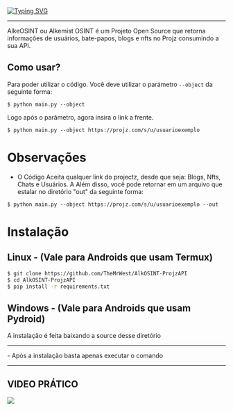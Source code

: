 <div>
  <a href="https://git.io/typing-svg"><img src="https://readme-typing-svg.demolab.com?font=Anta&weight=900&size=28&duration=2000&pause=1000&color=F7F7F7&center=true&random=false&width=435&lines=Alkemist+Osint;Projz+Api+(Unoficial)" alt="Typing SVG" /></a>
<hr>
</div>

<p>
  AlkeOSINT ou Alkemist OSINT é um Projeto Open Source que retorna informações de usuários, bate-papos, blogs e nfts no Projz consumindo a sua API.
</p>

## Como usar?

Para poder utilizar o código. Você deve utilizar o parámetro ``--object`` da seguinte forma:

```
$ python main.py --object
```

Logo após o parâmetro, agora insira o link a frente.

```
$ python main.py --object https://projz.com/s/u/usuarioexemplo
```

# Observações

- O Código Aceita qualquer link do projectz, desde que seja: Blogs, Nfts, Chats e Usuários. 
A
Além disso, você pode retornar em um arquivo que estalar no diretório "out" da seguinte forma:
```
$ python main.py --object https://projz.com/s/u/usuarioexemplo --out
```

# Instalação


## Linux - (Vale para Androids que usam Termux)
```sh
$ git clone https://github.com/TheMrWest/AlkOSINT-ProjzAPI
$ cd AlkOSINT-ProjzAPI
$ pip install -r requirements.txt
```

## Windows - (Vale para Androids que usam Pydroid)
A instalação é feita baixando a source desse diretório

<hr>
- Após a instalação basta apenas executar o comando

<hr>

## VIDEO PRÁTICO

<a href="https://youtu.be/Zuh3pZFV6l0"> <img src="https://img.shields.io/badge/YouTube-FF0000?style=for-the-badge&logo=youtube&logoColor=white" /> </a>

